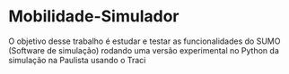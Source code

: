# Mobilidade-Simulador
O objetivo desse trabalho é estudar e testar as funcionalidades do SUMO (Software de simulação) rodando uma versão experimental no Python da simulação na Paulista usando o Traci

